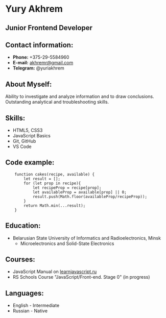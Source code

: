 # Yury Akhrem

## Junior Frontend Developer

## Contact information:
 - **Phone:** +375-29-5584960
 - **E-mail:** akhremr@gmail.com
 - **Telegram:** @yuriakhrem

## About Myself:
Ability to investigate and analyze information and to draw conclusions. Outstanding analytical and troubleshooting skills.

## Skills:
 - HTML5, CSS3
 - JavaScript Basics
 - Git, GitHub
 - VS Code

## Code example:
```
    function cakes(recipe, available) {
        let result = [];
        for (let prop in recipe){
            let recipeProp = recipe[prop];
            let availableProp = available[prop] || 0;
            result.push(Math.floor(availableProp/recipeProp));
        }
        return Math.min(...result);
    }
```

## Education:
 - Belarusian State University of Informatics and Radioelectronics, Minsk
   - Microelectronics and Solid-State Electronics

## Courses:
 - JavaScript Manual on [learnjavascript.ru](https://learn.javascript.ru/)
 - RS Schools Course "JavaScript/Front-end. Stage 0" (in progress)

## Languages:
 - English - Intermediate
 - Russian - Native
